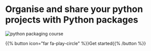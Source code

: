 # Organise and share your python projects with Python packages

![python packaging course](/python-packaging-course/python_packaging_course_1080.jpg "python packaging course")

{{% button icon="far fa-play-circle" %}}Get started{{% /button %}}
